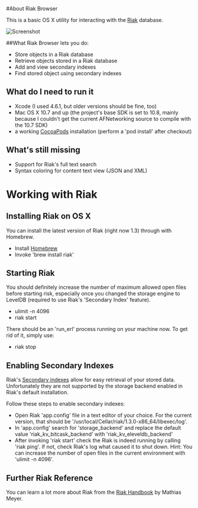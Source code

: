 #About Riak Browser

This is a basic OS X utility for interacting with the [Riak](http://basho.com/riak/) database.

![Screenshot](https://raw.github.com/iljaiwas/RiakBrowser/master/Screenshot.png)

##What Riak Browser lets you do:

* Store objects in a Riak database
* Retrieve objects stored in a Riak database
* Add and view secondary indexes
* Find stored object using secondary indexes

## What do I need to run it

* Xcode (I used 4.6.1, but older versions should be fine, too)
* Mac OS X 10.7 and up (the project's base SDK is set to 10.8, mainly because I couldn't get the current AFNetworking source to compile with the 10.7 SDK)
* a working [CocoaPods](http://docs.cocoapods.org/guides/installing_cocoapods.html) installation (perform a 'pod install' after checkout)


## What's still missing

* Support for Riak's full text search
* Syntax coloring for content text view (JSON and XML)


# Working with Riak

## Installing Riak on OS X

You can install the latest version of Riak (right now 1.3) through with Homebrew.

* Install [Homebrew](http://mxcl.github.com/homebrew/)
* Invoke 'brew install riak'

## Starting Riak

You should definitely increase the number of maximum allowed open files before starting risk, especially once you changed the storage engine to LevelDB (required to use Riak's 'Secondary Index' feature).

* ulimit -n 4096
* riak start

There should be an 'run_erl' process running on your machine now. To get rid of it, simply use:

* riak stop

## Enabling Secondary Indexes

Riak's [Secondary indexes](http://docs.basho.com/riak/latest/tutorials/querying/Secondary-Indexes/) allow for easy retrieval of your stored data. Unfortunately they are not supported by the storage backend enabled in Riak's default installation.

Follow these steps to enable secondary indexes:

* Open Riak 'app.config' file in a text editor of your choice. For the current version, that should be '/usr/local/Cellar/riak/1.3.0-x86_64/libexec/log'.
* In 'app.config' search for 'storage_backend' and replace the default value 'riak_kv_bitcask_backend' with 'riak_kv_eleveldb_backend'
* After invoking 'riak start' check the Riak is indeed running by calling 'riak ping'. If not, check Riak's log what caused it to shut down. Hint: You can increase the number of open files in the current environment with 'ulimit -n 4096'. 

## Further Riak Reference

You can learn a lot more about Riak from the [Riak Handbook](http://riakhandbook.com) by Mathias Meyer.

